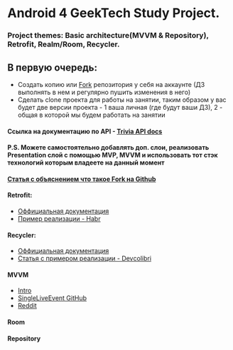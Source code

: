 # Android 4 GeekTech Study Project.
### Project themes: Basic architecture(MVVM & Repository), Retrofit, Realm/Room, Recycler.

## В первую очередь:
   * Создать копию или [Fork](#header_fork) репозитория у себя на аккаунте (ДЗ выполнять в нем и регулярно пушить изменения в него)
   * Сделать clone проекта для работы на занятии, таким образом у вас будет две версии проекта - 1 ваша личная (где будут ваши ДЗ), 2 - общая в которой мы будем работать на занятии
    
#### Ссылка на документацию по API - [Trivia API docs](https://opentdb.com/api_config.php)

#### P.S. Можете самостоятельно добавлять доп. слои, реализовать Presentation слой с помощью MVP, MVVM и использовать тот стэк технологий которым владеете на данный момент

#### <a name="header_fork">[Статья с объяснением что такое Fork на Github](http://gearmobile.github.io/git/fork-github/)</a>

#### <a name="header_retrofit"></a>Retrofit:
- [Оффициальная документация](https://square.github.io/retrofit/)
- [Пример реализации - Habr](https://habr.com/post/314028/)

#### <a name="header_recycler"></a>Recycler:
- [Оффициальная документация](https://developer.android.com/guide/topics/ui/layout/recyclerview)
- [Статья c примером реализации - Devсolibri](https://devcolibri.com/%D0%BA%D0%B0%D0%BA-%D1%80%D0%B0%D0%B1%D0%BE%D1%82%D0%B0%D1%82%D1%8C-%D1%81-recyclerview/)

#### MVVM
- [Intro](https://bit.ly/2HRLsQj)
- [SingleLiveEvent GitHub](https://github.com/googlesamples/android-architecture/blob/dev-todo-mvvm-live/todoapp/app/src/main/java/com/example/android/architecture/blueprints/todoapp/SingleLiveEvent.java)
- [Reddit](https://www.reddit.com/r/androiddev/comments/9cc3en/why_use_singleliveevent_livedata_at_all/)

#### Room

#### Repository
